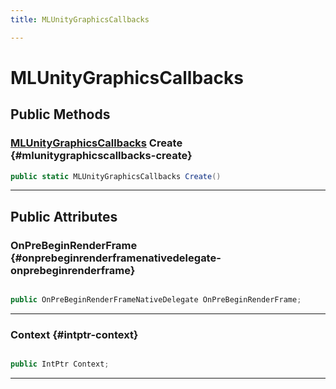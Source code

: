 ```yaml
---
title: MLUnityGraphicsCallbacks

---
```


# MLUnityGraphicsCallbacks










## Public Methods

### [MLUnityGraphicsCallbacks](/unity-api/api/UnityEngine.XR.MagicLeap/MLGraphicsHooks/NativeBindings/UnityEngine.XR.MagicLeap.MLGraphicsHooks.NativeBindings.MLUnityGraphicsCallbacks.md) Create {#mlunitygraphicscallbacks-create}

```csharp
public static MLUnityGraphicsCallbacks Create()
```






-----------

## Public Attributes

### OnPreBeginRenderFrame {#onprebeginrenderframenativedelegate-onprebeginrenderframe}

```csharp

public OnPreBeginRenderFrameNativeDelegate OnPreBeginRenderFrame;

```






-----------

### Context {#intptr-context}

```csharp

public IntPtr Context;

```






-----------


